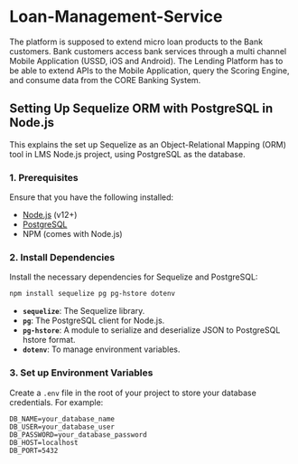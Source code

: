 # Loan-Management-Service
The platform is supposed to extend micro loan products to the Bank customers. Bank customers access bank services through a multi channel Mobile Application (USSD, iOS and Android). The Lending Platform has to be able to extend APIs to the Mobile Application, query the Scoring Engine, and consume data from the CORE Banking System.

## Setting Up Sequelize ORM with PostgreSQL in Node.js

This explains the set up Sequelize as an Object-Relational Mapping (ORM) tool in LMS Node.js project, using PostgreSQL as the database.

### 1. Prerequisites

Ensure that you have the following installed:
- [Node.js](https://nodejs.org/) (v12+)
- [PostgreSQL](https://www.postgresql.org/download/)
- NPM (comes with Node.js)

### 2. Install Dependencies

Install the necessary dependencies for Sequelize and PostgreSQL:

```bash
npm install sequelize pg pg-hstore dotenv
```

- **`sequelize`**: The Sequelize library.
- **`pg`**: The PostgreSQL client for Node.js.
- **`pg-hstore`**: A module to serialize and deserialize JSON to PostgreSQL hstore format.
- **`dotenv`**: To manage environment variables.

### 3. Set up Environment Variables

Create a `.env` file in the root of your project to store your database credentials. For example:

```env
DB_NAME=your_database_name
DB_USER=your_database_user
DB_PASSWORD=your_database_password
DB_HOST=localhost
DB_PORT=5432
```
